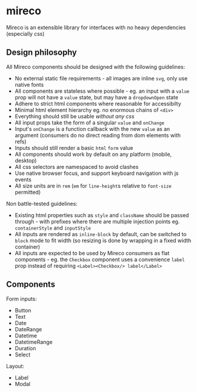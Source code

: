 # mireco

Mireco is an extensible library for interfaces with no heavy dependencies (especially css)

## Design philosophy

All Mireco components should be designed with the following guidelines:

- No external static file requirements - all images are inline `svg`, only use native fonts
- All components are stateless where possible - eg. an input with a `value` prop will not have a
  `value` state, but may have a `dropdownOpen` state
- Adhere to strict html components where reasonable for accessibilty
- Minimal html element hierarchy eg. no enormous chains of `<div>`
- Everything should still be usable _without any css_
- All input props take the form of a singular `value` and `onChange`
- Input's `onChange` is a function callback with the new `value` as an argument (consumers do no
  direct reading from dom elements with refs)
- Inputs should still render a basic `html` `form` value
- All components should work by default on any platform (mobile, desktop)
- All css selectors are namespaced to avoid clashes
- Use native browser focus, and support keyboard navigation with js events
- All size units are in `rem` (`em` for `line-height`s relative to `font-size` permitted)

Non battle-tested guidelines:

- Existing html properties such as `style` and `className` should be passed through - with prefixes
  where there are multiple injection points eg. `containerStyle` and `inputStyle`
- All inputs are rendered as `inline-block` by default, can be switched to `block` mode to fit
  width (so resizing is done by wrapping in a fixed width container)
- All inputs are expected to be used by Mireco consumers as flat components - eg. the `Checkbox`
  component uses a convenience `label` prop instead of requiring `<Label><Checkbox/> label</Label>`

## Components

Form inputs:

- Button
- Text
- Date
- DateRange
- Datetime
- DatetimeRange
- Duration
- Select

Layout:

- Label
- Modal
